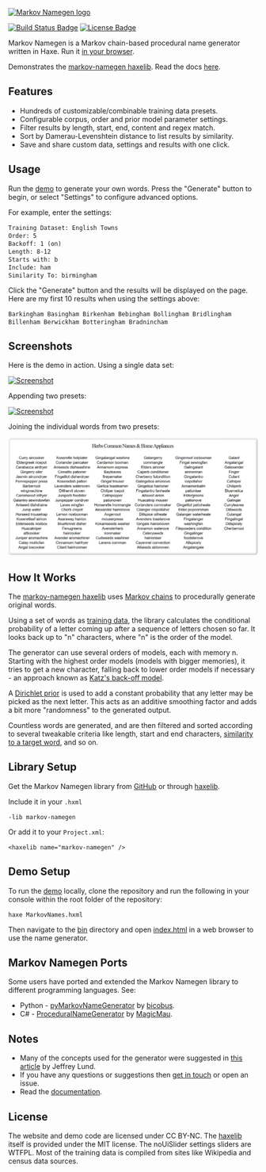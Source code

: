 [![Markov Namegen logo](https://github.com/Tw1ddle/MarkovNameGenerator/blob/master/screenshots/markovnamegen_logo.png?raw=true "Markov Namegen Procedural Random Name Generator Project logo")](https://www.samcodes.co.uk/project/markov-namegen/)

[![Build Status Badge](https://ci.appveyor.com/api/projects/status/github/Tw1ddle/MarkovNameGenerator)](https://ci.appveyor.com/project/Tw1ddle/MarkovNameGenerator)
[![License Badge](https://licensebuttons.net/l/by-nc/4.0/80x15.png)](https://github.com/Tw1ddle/MarkovNameGenerator/blob/master/LICENSE)

Markov Namegen is a Markov chain-based procedural name generator written in Haxe. Run it [in your browser](https://www.samcodes.co.uk/project/markov-namegen/).

Demonstrates the [markov-namegen haxelib](https://lib.haxe.org/p/markov-namegen). Read the docs [here](https://tw1ddle.github.io/MarkovNameGenerator/).

## Features
* Hundreds of customizable/combinable training data presets.
* Configurable corpus, order and prior model parameter settings.
* Filter results by length, start, end, content and regex match.
* Sort by Damerau-Levenshtein distance to list results by similarity.
* Save and share custom data, settings and results with one click.

## Usage

Run the [demo](https://www.samcodes.co.uk/project/markov-namegen/) to generate your own words. Press the "Generate" button to begin, or select "Settings" to configure advanced options.

For example, enter the settings:

```
Training Dataset: English Towns
Order: 5
Backoff: 1 (on)
Length: 8-12
Starts with: b
Include: ham
Similarity To: birmingham
```

Click the "Generate" button and the results will be displayed on the page. Here are my first 10 results when using the settings above:
```
Barkingham Basingham Birkenham Bebingham Bollingham Bridlingham Billenham Berwickham Botteringham Bradnincham
```

## Screenshots
Here is the demo in action. Using a single data set:

[![Screenshot](https://github.com/Tw1ddle/MarkovNameGenerator/blob/master/screenshots/screenshot2.png?raw=true "Markov Namegen Procedural Random Name Generator screenshot 2")](https://www.samcodes.co.uk/project/markov-namegen/)

Appending two presets:

[![Screenshot](https://github.com/Tw1ddle/MarkovNameGenerator/blob/master/screenshots/screenshot4.png?raw=true "Markov Namegen Procedural Random Name Generator screenshot 4")](https://www.samcodes.co.uk/project/markov-namegen/)

Joining the individual words from two presets:

[![Screenshot](https://github.com/Tw1ddle/MarkovNameGenerator/blob/master/screenshots/screenshot5.png?raw=true "Markov Namegen Procedural Random Name Generator screenshot 5")](https://www.samcodes.co.uk/project/markov-namegen/)

## How It Works

The [markov-namegen haxelib](https://lib.haxe.org/p/markov-namegen) uses [Markov chains](https://en.wikipedia.org/wiki/Markov_chain) to procedurally generate original words.

Using a set of words as [training data](https://en.wikipedia.org/wiki/Machine_learning), the library calculates the conditional probability of a letter coming up after a sequence of letters chosen so far. It looks back up to "n" characters, where "n" is the order of the model.

The generator can use several orders of models, each with memory n. Starting with the highest order models (models with bigger memories), it tries to get a new character, falling back to lower order models if necessary - an approach known as [Katz's back-off model](https://en.wikipedia.org/wiki/Katz%27s_back-off_model).

A [Dirichlet prior](https://en.wikipedia.org/wiki/Dirichlet_distribution#Special_cases) is used to add a constant probability that any letter may be picked as the next letter. This acts as an additive smoothing factor and adds a bit more "randomness" to the generated output.

Countless words are generated, and are then filtered and sorted according to several tweakable criteria like length, start and end characters, [similarity to a target word](https://en.wikipedia.org/wiki/Levenshtein_distance), and so on.

## Library Setup

Get the Markov Namegen library from [GitHub](https://github.com/Tw1ddle/MarkovNameGenerator/tree/master/lib) or through [haxelib](https://lib.haxe.org/p/markov-namegen/).

Include it in your ```.hxml```
```
-lib markov-namegen
```

Or add it to your ```Project.xml```:
```
<haxelib name="markov-namegen" />
```

## Demo Setup

To run the [demo](https://www.samcodes.co.uk/project/markov-namegen/) locally, clone the repository and run the following in your console within the root folder of the repository:

```
haxe MarkovNames.hxml
```

Then navigate to the [bin](https://github.com/Tw1ddle/MarkovNameGenerator/tree/master/bin) directory and open [index.html](https://github.com/Tw1ddle/MarkovNameGenerator/blob/master/bin/index.html) in a web browser to use the name generator.

## Markov Namegen Ports

Some users have ported and extended the Markov Namegen library to different programming languages. See:

* Python - [pyMarkovNameGenerator](https://github.com/bicobus/pyMarkovNameGenerator) by [bicobus](https://github.com/bicobus).
* C# - [ProceduralNameGenerator](https://github.com/MagicMau/ProceduralNameGenerator) by [MagicMau](https://github.com/MagicMau). 

## Notes
* Many of the concepts used for the generator were suggested in [this article](http://www.roguebasin.com/index.php?title=Names_from_a_high_order_Markov_Process_and_a_simplified_Katz_back-off_scheme) by Jeffrey Lund.
* If you have any questions or suggestions then [get in touch](https://twitter.com/Sam_Twidale) or open an issue.
* Read the [documentation](https://tw1ddle.github.io/MarkovNameGenerator/).

## License
The website and demo code are licensed under CC BY-NC. The [haxelib](https://lib.haxe.org/p/markov-namegen/) itself is provided under the MIT license. The noUiSlider settings sliders are WTFPL. Most of the training data is compiled from sites like Wikipedia and census data sources.
